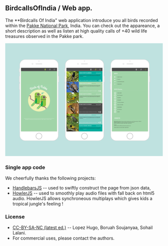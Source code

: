 ## BirdcallsOfIndia / Web app.
The **Birdcalls Of India" web application introduce you all birds recorded within the [Pakke National Park](https://en.wikipedia.org/wiki/Pakke_Tiger_Reserve), India. You can check out the appareance, a short description as well as listen at high quality calls of +40 wild life treasures observed in the Pakke park.

![IBMA](https://raw.githubusercontent.com/hugolpz/BirdsCallsPanel/master/bird_app.png)


### Single app code
We cheerfully thanks the following projects: 

 - [HandlebarsJS](http://handlebarsjs.com) -- used to swiftly construct the page from json data,
 - [HowlerJS](https://github.com/goldfire/howler.js) -- used to smoothly play audio files with fall back on html5 audio. HowlerJS allows synchroneous multiplays which gives kids a tropical jungle's feeling !

### License

 - [CC-BY-SA-NC (latest ed.)](https://creativecommons.org/licenses/by-sa/4.0/) -- Lopez Hugo, Boruah Soujanyaa, Sohail Lalani.
 - For commercial uses, please contact the authors.

